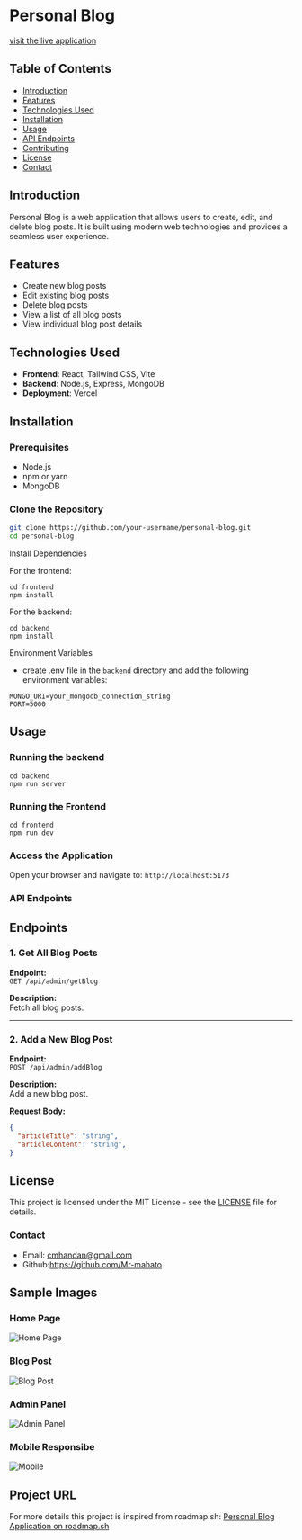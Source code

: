# Personal Blog 
[visit the live application](https://personalblognp.vercel.app/)

## Table of Contents
- [Introduction](#introduction)
- [Features](#features)
- [Technologies Used](#technologies-used)
- [Installation](#installation)
- [Usage](#usage)
- [API Endpoints](#api-endpoints)
- [Contributing](#contributing)
- [License](#license)
- [Contact](#contact)

## Introduction
Personal Blog is a web application that allows users to create, edit, and delete blog posts. It is built using modern web technologies and provides a seamless user experience.

## Features
- Create new blog posts
- Edit existing blog posts
- Delete blog posts
- View a list of all blog posts
- View individual blog post details

## Technologies Used
- **Frontend**: React, Tailwind CSS, Vite
- **Backend**: Node.js, Express, MongoDB
- **Deployment**: Vercel

## Installation
### Prerequisites
- Node.js
- npm or yarn
- MongoDB

### Clone the Repository
```bash
git clone https://github.com/your-username/personal-blog.git
cd personal-blog
```

Install Dependencies

For the frontend:
```
cd frontend
npm install
```

For the backend:
```
cd backend
npm install
```

Environment Variables
- create .env file in the ```backend``` directory and add the following environment variables:

``` 
MONGO_URI=your_mongodb_connection_string
PORT=5000
```

## Usage
<h3>Running the backend</h3>

```
cd backend
npm run server
```

<h3>Running the Frontend</h3>

```
cd frontend
npm run dev
```

### Access the Application  
Open your browser and navigate to:  ```http://localhost:5173```

### API Endpoints

## **Endpoints**

### **1. Get All Blog Posts**
**Endpoint:**  
`GET /api/admin/getBlog`

**Description:**  
Fetch all blog posts.

---

### **2. Add a New Blog Post**
**Endpoint:**  
`POST /api/admin/addBlog`

**Description:**  
Add a new blog post.

**Request Body:**  
```json
{
  "articleTitle": "string",
  "articleContent": "string",
}
```

## License
This project is licensed under the MIT License - see the [LICENSE](LICENSE) file for details.

### Contact

- Email: cmhandan@gmail.com
- Github:https://github.com/Mr-mahato


## Sample Images
### Home Page
![Home Page](assets/home.png)

### Blog Post
![Blog Post](assets/blogPost.png)

### Admin Panel
![Admin Panel](assets/admin.png)

### Mobile Responsibe
![Mobile](assets/MobileResponsibe.png)


## Project URL 
For more details this project is inspired from roadmap.sh:
[Personal Blog Application on roadmap.sh](https://roadmap.sh/projects/personal-blog)